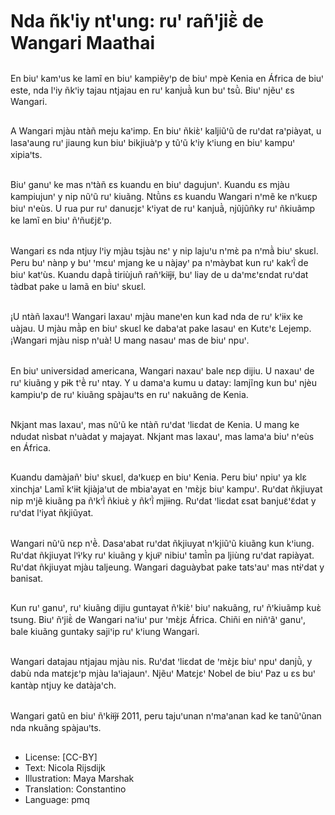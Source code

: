 # Nda ñkꞌiy ntꞌung: ruꞌ rañꞌjiɛ̃̀ de Wangari Maathai

##
En biuꞌ kamꞌus ke lamĩ en biuꞌ kampiẽyꞌp de biuꞌ mpè Kenia en África de biuꞌ este, nda lꞌiy ñkꞌiy tajau ntjajau en ruꞌ kanjuã̀ kun buꞌ tsũ̀. Biuꞌ njẽuꞌ ɛs Wangari.

##
A Wangari mjàu ntàñ meju kaꞌimp. En biuꞌ ñkiɛ̀ꞌ kaljiũꞌũ de ruꞌdat raꞌpiàyat, u lasaꞌaung ruꞌ jiaung kun biuꞌ bikjiuàꞌp y tũꞌũ kꞌiy kꞌiung en biuꞌ kampuꞌ xipiaꞌts.

##
Biuꞌ ganuꞌ ke mas nꞌtàñ ɛs kuandu en biuꞌ dagujunꞌ. Kuandu ɛs mjàu kampiujunꞌ y nip nũꞌũ ruꞌ kiuãng. Ntũ̀ns ɛs kuandu Wangari nꞌmẽ ke nꞌkuɛp biuꞌ nꞌeùs. U rua pur ruꞌ danuɛjɛꞌ kꞌiyat de ruꞌ kanjuã̀, njũjũñky ruꞌ ñkiuãmp ke lamĩ en biuꞌ ñꞌñuɛ̃jɛ̃ꞌp.

##
Wangari ɛs nda ntjuy lꞌiy mjàu tsjàu nɛꞌ y nip lajuꞌu nꞌmɛ̀ pa nꞌmã̀ biuꞌ skuɛl. Peru buꞌ nànp y buꞌ ꞌmɛuꞌ mjang ke u nàjayꞌ pa nꞌmàybat kun ruꞌ kakꞌĩ̀ de biuꞌ katꞌùs. Kuandu dapã̀ tiriùjuñ rañꞌkiɨ̃jɨ̃, buꞌ liay de u daꞌmɛꞌɛndat ruꞌdat tàdbat pake u lamã en biuꞌ skuɛl.

##
¡U ntàñ laxauꞌ! Wangari laxauꞌ mjàu maneꞌen kun kad nda de ruꞌ kꞌiɨx ke uàjau. U mjàu mã̀p en biuꞌ skuɛl ke dabaꞌat pake lasauꞌ en Kutɛꞌɛ Lejemp. ¡Wangari mjàu nisp nꞌuà! U mang nasauꞌ mas de biuꞌ npuꞌ.

##
En biuꞌ universidad americana, Wangari naxauꞌ bale nɛp dijiu. U naxauꞌ de ruꞌ kiuãng y pɨk tꞌẽ̀ ruꞌ ntay. Y u damaꞌa kumu u datay: lamjĩng kun buꞌ njèu kampiuꞌp de ruꞌ kiuãng spàjauꞌts en ruꞌ nakuãng de Kenia.

##
Nkjant mas laxauꞌ, mas nũꞌũ ke ntàñ ruꞌdat ꞌliɛdat de Kenia. U mang ke ndudat nìsbat nꞌuàdat y majayat. Nkjant mas laxauꞌ, mas lamaꞌa biuꞌ nꞌeùs en África.

##
Kuandu damàjañꞌ biuꞌ skuɛl, daꞌkuɛp en biuꞌ Kenia. Peru biuꞌ npiuꞌ ya klɛ xinchjaꞌ Lamĩ kꞌiɨt kjiàjaꞌut de mbiaꞌayat en ꞌmɛ̀jɛ biuꞌ kampuꞌ. Ruꞌdat ñkjiuyat nip mꞌjẽ kiuãng pa ñꞌkꞌĩ̀ ñkiuɛ̀ y ñkꞌĩ̀ mjiɨng. Ruꞌdat ꞌliɛdat ɛsat banjuɛ̃ꞌɛ̃dat y ruꞌdat lꞌiyat ñkjiũyat.

##
Wangari nũꞌũ nɛp nꞌẽ̀. Dasaꞌabat ruꞌdat ñkjiuyat nꞌkjiũꞌũ kiuãng kun kꞌiung. Ruꞌdat ñkjiuyat lꞌɨ̀ꞌky ruꞌ kiuãng y kjuɨ̃ꞌ nibiuꞌ tamĩ̀n pa ljiùng ruꞌdat rapiàyat. Ruꞌdat ñkjiuyat mjàu taljeung. Wangari daguàybat pake tatsꞌauꞌ mas ntɨꞌdat y banisat.

##
Kun ruꞌ ganuꞌ, ruꞌ kiuãng dijiu guntayat ñꞌkiɛ̀ꞌ biuꞌ nakuãng, ruꞌ ñꞌkiuãmp kuɛ̀ tsung. Biuꞌ ñꞌjiɛ̃̀ de Wangari naꞌiuꞌ pur ꞌmɛ̀jɛ África. Chiñi en niñꞌãꞌ ganuꞌ, bale kiuãng guntaky sajiꞌip ruꞌ kꞌiung Wangari.

##
Wangari datajau ntjajau mjàu nis. Ruꞌdat ꞌliɛdat de ꞌmɛ̀jɛ biuꞌ npuꞌ danjũ̀, y dabù nda matɛjɛꞌp mjàu laꞌiajaunꞌ. Njẽuꞌ Matɛjɛꞌ Nobel de biuꞌ Paz u ɛs buꞌ kantàp ntjuy ke datàjaꞌch.

##
Wangari gatũ en biuꞌ ñꞌkiɨ̃jɨ̃ 2011, peru tajuꞌunan nꞌmaꞌanan kad ke tanũꞌũnan nda nkuãng spàjauꞌts.

##
* License: [CC-BY]
* Text: Nicola Rijsdijk
* Illustration: Maya Marshak
* Translation: Constantino
* Language: pmq

